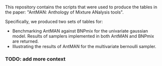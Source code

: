 This repository contains the scripts that were used to produce the tables in the paper: "AntMAN: Anthology of Mixture ANalysis tools". 

Specifically, we produced two sets of tables for:
- Benchmarking AntMAN against BNPmix for the univariate gaussian model. Results of samplers implemented in both AntMAN and BNPmix are returned.
- Illustrating the results of AntMAN for the multivariate bernoulli sampler.  

### TODO: add more context
